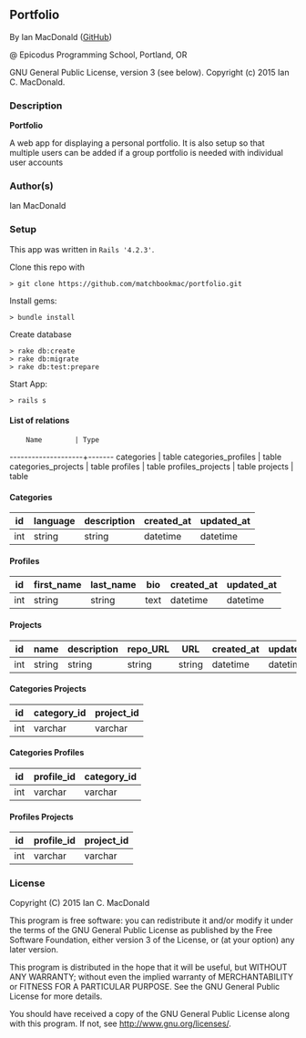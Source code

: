<!-- As an administrator, I want to be able to add, edit and delete categories for coding skills (Properties can include name and experience description. For example: Name => Ruby; Description => Ruby was the first language I began programming in. I have since built over 20 small apps using Sinatra, Rails, Postgres...)

As an administrator, I want to be able to add, edit and delete coding projects for each skill/category (include name, description, link to Github).

As a visiting user, I want to be able to see your personal information and a list of coding skills on the homepage.

As a visiting user, I want to be able to click each coding skill category to see the description of your experience and the list of projects that reflect the skill/category.

As a user, I want to be able to click on each project to get more information.


categories
projects
personal -->

## Portfolio

<a href="APP LINK IF APPLICABLE" target="#"><APP LINK NAME></a>

By Ian MacDonald (<a href="https://github.com/matchbookmac" target="#">GitHub</a>)

@ Epicodus Programming School, Portland, OR

GNU General Public License, version 3 (see below). Copyright (c) 2015 Ian C. MacDonald.

### Description

**Portfolio**

A web app for displaying a personal portfolio. It is also setup so that multiple users can be added if a group portfolio is needed with individual user accounts

### Author(s)

Ian MacDonald

### Setup

This app was written in `Rails '4.2.3'`.

Clone this repo with
```console
> git clone https://github.com/matchbookmac/portfolio.git
```

Install gems:

```console
> bundle install
```

Create database
```console
> rake db:create
> rake db:migrate
> rake db:test:prepare
```

Start App:
```console
> rails s
```

#### List of relations
        Name        | Type  
--------------------+-------
categories          | table
categories_profiles | table
categories_projects | table
profiles            | table
profiles_projects   | table
projects            | table

#### Categories
id  | language | description | created_at | updated_at
----|----------|-------------|------------|------------
int | string   | string      | datetime   | datetime

####  Profiles

id  | first_name | last_name |  bio | created_at  |   updated_at
----|------------|-----------|------|-------------|--------------
int | string     | string    | text |   datetime  | datetime

####  Projects

id  | name   | description | repo_URL | URL    | created_at | updated_at
----|--------|-------------|----------|--------|------------|-----------
int | string | string      | string   | string |  datetime  | datetime

#### Categories Projects

id  | category_id | project_id
----|-------------|------------
int | varchar     | varchar

#### Categories Profiles

id  | profile_id | category_id
----|------------|-------------
int | varchar    | varchar

#### Profiles Projects

id  | profile_id | project_id
----|------------|------------
int | varchar    | varchar

### License ###
Copyright  (C)  2015  Ian C. MacDonald

This program is free software: you can redistribute it and/or modify
it under the terms of the GNU General Public License as published by
the Free Software Foundation, either version 3 of the License, or
(at your option) any later version.

This program is distributed in the hope that it will be useful,
but WITHOUT ANY WARRANTY; without even the implied warranty of
MERCHANTABILITY or FITNESS FOR A PARTICULAR PURPOSE.  See the
GNU General Public License for more details.

You should have received a copy of the GNU General Public License
along with this program.  If not, see <http://www.gnu.org/licenses/>.
